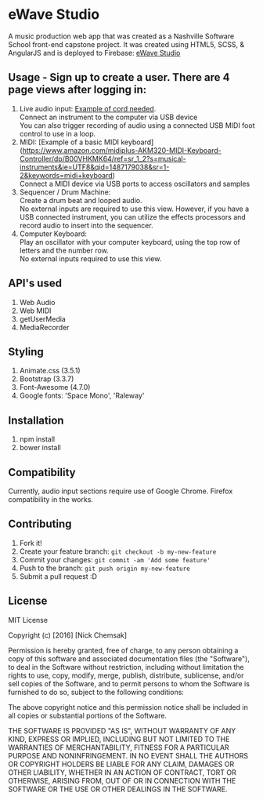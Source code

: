 # eWave Studio
A music production web app that was created as a Nashville Software School front-end capstone project.  It was created using HTML5, SCSS, & AngularJS and is deployed to Firebase: [eWave Studio](http://https://ewavestudio-e15d0.firebaseapp.com/#/login)

## Usage - Sign up to create a user. There are 4 page views after logging in:
1. Live audio input: [Example of cord needed](https://www.amazon.com/VAlinks-Interface-Connector-Instruments-GarageBand/dp/B01EV0V58A/ref=sr_1_2?ie=UTF8&qid=1487178040&sr=8-2&keywords=usb+guitar+cable). <br>
  Connect an instrument to the computer via USB device <br>
  You can also trigger recording of audio using a connected USB MIDI foot control to use in a loop.
2. MIDI: [Example of a basic MIDI keyboard] (https://www.amazon.com/midiplus-AKM320-MIDI-Keyboard-Controller/dp/B00VHKMK64/ref=sr_1_2?s=musical-instruments&ie=UTF8&qid=1487179038&sr=1-2&keywords=midi+keyboard)<br>
  Connect a MIDI device via USB ports to access oscillators and samples
3. Sequencer / Drum Machine: <br>
  Create a drum beat and looped audio.  <br>
  No external inputs are required to use this view.  However, if you have a USB connected instrument, you can utilize the effects processors and record audio to insert into the sequencer.
4. Computer Keyboard:  <br>
  Play an oscillator with your computer keyboard, using the top row of letters and the number row.<br>
  No external inputs required to use this view.

## API's used
1. Web Audio
2. Web MIDI
3. getUserMedia
4. MediaRecorder

## Styling
1. Animate.css (3.5.1)
2. Bootstrap (3.3.7)
3. Font-Awesome (4.7.0)
4. Google fonts: 'Space Mono', 'Raleway'

## Installation
1. npm install
2. bower install

## Compatibility
Currently, audio input sections require use of Google Chrome.  Firefox compatibility in the works.

## Contributing
1. Fork it!
2. Create your feature branch: `git checkout -b my-new-feature`
3. Commit your changes: `git commit -am 'Add some feature'`
4. Push to the branch: `git push origin my-new-feature`
5. Submit a pull request :D

## License
MIT License

Copyright (c) [2016] [Nick Chemsak]

Permission is hereby granted, free of charge, to any person obtaining a copy
of this software and associated documentation files (the "Software"), to deal
in the Software without restriction, including without limitation the rights
to use, copy, modify, merge, publish, distribute, sublicense, and/or sell
copies of the Software, and to permit persons to whom the Software is
furnished to do so, subject to the following conditions:

The above copyright notice and this permission notice shall be included in all
copies or substantial portions of the Software.

THE SOFTWARE IS PROVIDED "AS IS", WITHOUT WARRANTY OF ANY KIND, EXPRESS OR
IMPLIED, INCLUDING BUT NOT LIMITED TO THE WARRANTIES OF MERCHANTABILITY,
FITNESS FOR A PARTICULAR PURPOSE AND NONINFRINGEMENT. IN NO EVENT SHALL THE
AUTHORS OR COPYRIGHT HOLDERS BE LIABLE FOR ANY CLAIM, DAMAGES OR OTHER
LIABILITY, WHETHER IN AN ACTION OF CONTRACT, TORT OR OTHERWISE, ARISING FROM,
OUT OF OR IN CONNECTION WITH THE SOFTWARE OR THE USE OR OTHER DEALINGS IN THE
SOFTWARE.



